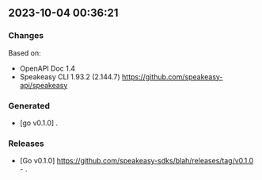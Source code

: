 

## 2023-10-04 00:36:21
### Changes
Based on:
- OpenAPI Doc 1.4 
- Speakeasy CLI 1.93.2 (2.144.7) https://github.com/speakeasy-api/speakeasy
### Generated
- [go v0.1.0] .
### Releases
- [Go v0.1.0] https://github.com/speakeasy-sdks/blah/releases/tag/v0.1.0 - .